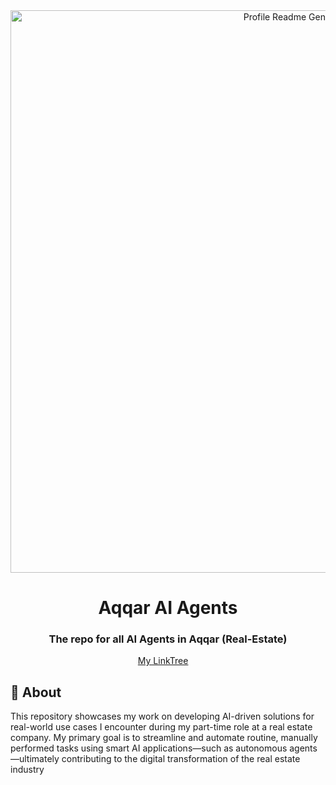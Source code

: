 <div align="center" id="top">
  <img src="https://github.com/ElseFaisal/aqqar-ai-agents/blob/main/Aqqar%20AI%20Agents.png" width="900" alt="Profile Readme Generator" />
</div>

<div align="center">
  <h1>Aqqar AI Agents</h1>
  <h3>The repo for all AI Agents in Aqqar (Real-Estate)</h3>
</div>


<p align="center">
  <a href="https://linktr.ee/izfaisal">My LinkTree</a> &#xa0; &#xa0;
</p>

## :dart: About ##

This repository showcases my work on developing AI-driven solutions for real-world use cases I encounter during my part-time role at a real estate company. My primary goal is to streamline and automate routine, manually performed tasks using smart AI applications—such as autonomous agents—ultimately contributing to the digital transformation of the real estate industry
